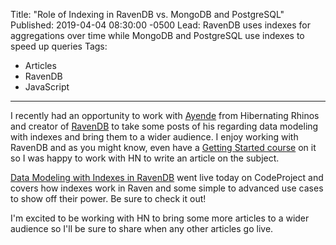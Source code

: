 Title: "Role of Indexing in RavenDB vs. MongoDB and PostgreSQL"
Published: 2019-04-04 08:30:00 -0500
Lead: RavenDB uses indexes for aggregations over time while MongoDB and PostgreSQL use indexes to speed up queries
Tags:
- Articles
- RavenDB
- JavaScript
---

I recently had an opportunity to work with [Ayende](http://ayende.com) from Hibernating Rhinos and creator of [RavenDB](https://ravendb.net) to take some posts of his regarding data modeling with indexes and bring them to a wider audience. I enjoy working with RavenDB and as you might know, even have a [Getting Started course](http://bit.ly/PSRavenDB4) on it so I was happy to work with HN to write an article on the subject.

[Data Modeling with Indexes in RavenDB](https://www.codeproject.com/Articles/1348454/Data-Modeling-with-Indexes-in-RavenDB) 
went live today on CodeProject and covers how indexes work in Raven and some simple to advanced use cases to show off 
their power. Be sure to check it out!

I'm excited to be working with HN to bring some more articles to a wider audience so I'll be sure to share when any other articles go live.
<!--stackedit_data:
eyJoaXN0b3J5IjpbMTAxNzY1NDg3N119
-->